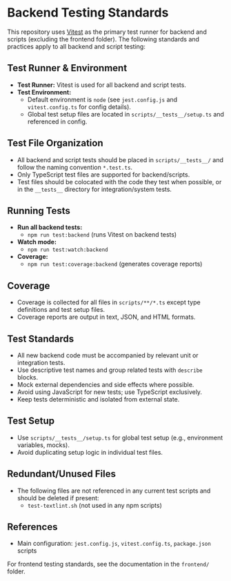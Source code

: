 # Backend Testing Standards

This repository uses [Vitest](https://vitest.dev/) as the primary test runner for backend and scripts (excluding the frontend folder). The following standards and practices apply to all backend and script testing:

## Test Runner & Environment

- **Test Runner:** Vitest is used for all backend and script tests.
- **Test Environment:**
  - Default environment is `node` (see `jest.config.js` and `vitest.config.ts` for config details).
  - Global test setup files are located in `scripts/__tests__/setup.ts` and referenced in config.

## Test File Organization

- All backend and script tests should be placed in `scripts/__tests__/` and follow the naming convention `*.test.ts`.
- Only TypeScript test files are supported for backend/scripts.
- Test files should be colocated with the code they test when possible, or in the `__tests__` directory for integration/system tests.

## Running Tests

- **Run all backend tests:**
  - `npm run test:backend` (runs Vitest on backend tests)
- **Watch mode:**
  - `npm run test:watch:backend`
- **Coverage:**
  - `npm run test:coverage:backend` (generates coverage reports)

## Coverage

- Coverage is collected for all files in `scripts/**/*.ts` except type definitions and test setup files.
- Coverage reports are output in text, JSON, and HTML formats.

## Test Standards

- All new backend code must be accompanied by relevant unit or integration tests.
- Use descriptive test names and group related tests with `describe` blocks.
- Mock external dependencies and side effects where possible.
- Avoid using JavaScript for new tests; use TypeScript exclusively.
- Keep tests deterministic and isolated from external state.

## Test Setup

- Use `scripts/__tests__/setup.ts` for global test setup (e.g., environment variables, mocks).
- Avoid duplicating setup logic in individual test files.

## Redundant/Unused Files

- The following files are not referenced in any current test scripts and should be deleted if present:
  - `test-textlint.sh` (not used in any npm scripts)

## References

- Main configuration: `jest.config.js`, `vitest.config.ts`, `package.json` scripts

For frontend testing standards, see the documentation in the `frontend/` folder.